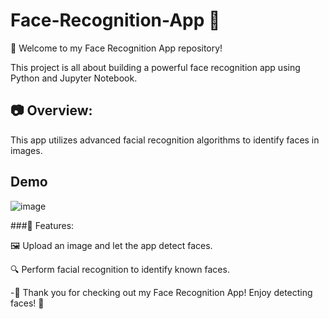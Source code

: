 # Face-Recognition-App 🌟

👋 Welcome to my Face Recognition App repository!

This project is all about building a powerful face recognition app using Python and Jupyter Notebook.

## 📷 Overview:
This app utilizes advanced facial recognition algorithms to identify faces in images. 

## Demo
![image](https://github.com/i-Swati/Face-Recognition-App/assets/137554521/9201880e-cbe7-415e-a1a9-57afe720c1ad)


###🌟 Features:

🖼️ Upload an image and let the app detect faces.

🔍 Perform facial recognition to identify known faces.




-🎉 Thank you for checking out my Face Recognition App! Enjoy detecting faces! 👋
